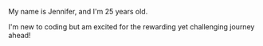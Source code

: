 My name is Jennifer, and I'm 25 years old.  

I'm new to coding but am excited for the rewarding yet challenging journey ahead!


